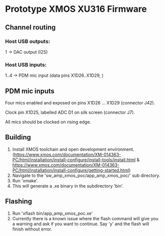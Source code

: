 # Prototype XMOS XU316 Firmware

## Channel routing

### Host USB outputs:

1 -> DAC output (I2S)

### Host USB inputs:

1..4 -> PDM mic input (data pins X1D26..X1D29, )

## PDM mic inputs

Four mics enabled and exposed on pins X1D26 ... X1D29 (connector J42).

Clock pin X1D25, labelled ADC D1 on silk screen (connector J7).

All mics should be clocked on rising edge.

## Building

1. Install XMOS toolchain and open development environment. (https://www.xmos.com/documentation/XM-014363-PC/html/installation/install-configure/install-tools/install.html & https://www.xmos.com/documentation/XM-014363-PC/html/installation/install-configure/getting-started.html)
2. Navigate to the 'sw_amp_xmos_poc/app_amp_xmos_poc/' sub directory.
3. Run 'xmake'.
4. This will generate a .xe binary in the subdirectory 'bin'.

## Flashing
1. Run 'xflash bin/app_amp_xmos_poc.xe'
2. Currently there is a known issue where the flash command will give you a warning and ask if you want to continue. Say 'y' and the flash will finish without error.
